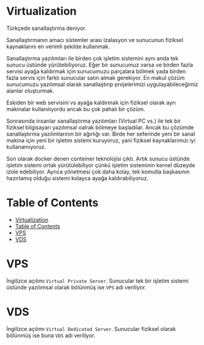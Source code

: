 # Virtualization

Türkçede sanallaştırma deniyor.

Sanallaştırmanın amacı sistemler arası izalasyon ve sunucunun fiziksel kaynaklarını en verimli şekilde kullanmak.

Sanallaştırma yazılımları ile birden çok işletim sistemini aynı anda tek sunucu üstünde yürütebiliyoruz. Eğer bir sunucumuz varsa ve birden fazla servisi ayağa kaldırmak için sunucumuzu parçalara bölmek yada birden fazla servis için farklı sunucular satın almak gerekiyor. En makul çözüm sunucumuzu yazılımsal olarak sanallaştırıp projelerimizi uygulayabileceğimiz alanlar oluşturmak.

Eskiden bir web servisini vs ayağa kaldırmak için fiziksel olarak ayrı makinalar kullanılıyordu ancak bu çok pahalı bir çözüm.

Sonrasında insanlar sanallaştırma yazılımları (Virtual PC vs.) ile tek bir fiziksel bilgisayarı yazılımsal oalrak bölmeye başladılar. Ancak bu çözümde sanallaştırma yazılımlarının bir ağırlığı var. Birde her seferinde yeni bir sanal makina için yeni bir işletim sistemi kuruyoruz, yani fiziksel kaynaklarımızı iyi kullanamıyoruz.

Son olarak docker denen conteiner teknolojisi çıktı. Artık sunucu üstünde işletim sistemi ortak yürütülebiliyor çünkü işletim sisteminin kernel düzeyde izole edebiliyor. Ayrıca yönetmesi çok daha kolay, tek komutla başkasının hazırlamış olduğu sistemi kolayca ayağa kaldırabiliyoruz.

# Table of Contents

- [Virtualization](#virtualization)
- [Table of Contents](#table-of-contents)
- [VPS](#vps)
- [VDS](#vds)

# VPS

İngilizce açılımı `Virtual Private Server`. Sunucular tek bir işletim sistemi üstünde yazılımsal olarak bölünmüş ise `VPS` adı veriliyor.

# VDS

İngilizce açılımı `Virtual Dedicated Server`. Sunucular fiziksel olarak bölünmüş ise buna `VDS` adı veriliyor.
